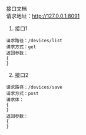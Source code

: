 接口文档  
请求地址：http://127.0.0.1:8091  

1. 接口1
```
请求路径：/devices/list
请求方式：get
返回参数：
{
}
```

2. 接口2
```
请求路径：/devices/save
请求方式：post
请求体： 
{
}
返回参数：
{
}
```
